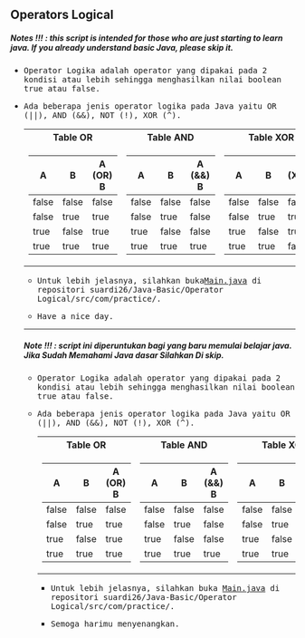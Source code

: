 ## Operators Logical
##### Notes !!! : this script is intended for those who are just starting to learn java. If you already understand basic Java, please skip it.

- <samp>Operator Logika adalah operator yang dipakai pada 2 kondisi atau lebih sehingga menghasilkan nilai boolean true atau false.</samp>

- <samp>Ada beberapa jenis operator logika pada Java yaitu OR (||), AND (&&), NOT (!), XOR (^).</samp>
   
   <table>
   <tr>
      <th align="center">Table OR</th>
      <th align="center">Table AND</th>
      <th align="center">Table XOR</th>
      <th align="center">Table NOT</th>
   </tr>
   <tr>

   <td>

   | A | B | A (OR) B |
   |--|--|--|
   | false | false | false |
   | false | true | true |
   | true | false | true |
   | true | true | true |
   </td>
   <td>

   | A | B | A (&&) B |
   |--|--|--|
   | false | false | false |
   | false | true | false |
   | true | false | false |
   | true | true | true |

   </td>
   
   <td>

   | A | B | A (XOR) B |
   |--|--|--|
   | false | false | false |
   | false | true | true |
   | true | false | true |
   | true | true | false |
   </td>
      
   <td>
      
   | A | (!) A |
   |--|--|
   | false | true |
   | true | false |
  
   </td>
   </tr>

</table>
        
- <samp>Untuk lebih jelasnya, silahkan buka[Main.java](https://github.com/suardi26/Java-Basic/blob/main/Operator%20Logical/src/com/practice/Main.java) di repositori suardi26/Java-Basic/Operator Logical/src/com/practice/.</samp>

- <samp>Have a nice day.</samp>

---

##### Note !!! : script ini diperuntukan bagi yang baru memulai belajar java. Jika Sudah Memahami Java dasar Silahkan Di skip.

- <samp>Operator Logika adalah operator yang dipakai pada 2 kondisi atau lebih sehingga menghasilkan nilai boolean true atau false.</samp>

- <samp>Ada beberapa jenis operator logika pada Java yaitu OR (||), AND (&&), NOT (!), XOR (^).</samp>

   <table>
   <tr>
      <th align="center">Table OR</th>
      <th align="center">Table AND</th>
      <th align="center">Table XOR</th>
      <th align="center">Table NOT</th>
   </tr>
   <tr>

   <td>

   | A | B | A (OR) B |
   |--|--|--|
   | false | false | false |
   | false | true | true |
   | true | false | true |
   | true | true | true |
   </td>
   <td>

   | A | B | A (&&) B |
   |--|--|--|
   | false | false | false |
   | false | true | false |
   | true | false | false |
   | true | true | true |

   </td>
   
   <td>

   | A | B | A (XOR) B |
   |--|--|--|
   | false | false | false |
   | false | true | true |
   | true | false | true |
   | true | true | false |
   </td>
      
   <td>
      
   | A | (!) A |
   |--|--|
   | false | true |
   | true | false |
  
   </td>
   </tr>

</table>
        
- <samp>Untuk lebih jelasnya, silahkan buka [Main.java](https://github.com/suardi26/Java-Basic/blob/main/Operator%20Logical/src/com/practice/Main.java) di repositori suardi26/Java-Basic/Operator Logical/src/com/practice/.</samp>

- <samp>Semoga harimu menyenangkan.</samp>

